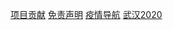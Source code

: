 
[项目贡献](./CONTRIBUTE)
[免责声明](#免责声明)
[疫情导航](http://nav.werty.cn/0)
[武汉2020](https://wuhan2020.github.io/zh-cn/index.html)

